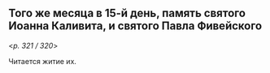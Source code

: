 
## Того же месяца в 15-й день, память святого Иоанна Каливита, и святого Павла Фивейского

<*p. 321 / 320*>

Читается житие их. 
